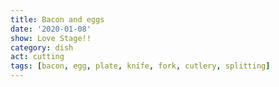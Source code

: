 ```yaml
---
title: Bacon and eggs
date: '2020-01-08'
show: Love Stage!!
category: dish
act: cutting
tags: [bacon, egg, plate, knife, fork, cutlery, splitting]
---
```


